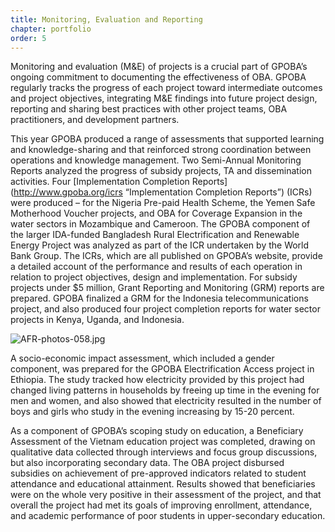 ```yaml
---
title: Monitoring, Evaluation and Reporting
chapter: portfolio
order: 5
---
```


Monitoring and evaluation (M&E) of projects is a crucial part of GPOBA’s ongoing commitment to documenting the effectiveness of OBA. GPOBA regularly tracks the progress of each project toward intermediate outcomes and project objectives, integrating M&E findings into future project design, reporting and sharing best practices with other project teams, OBA practitioners, and development partners.

This year GPOBA produced a range of assessments that supported learning and knowledge-sharing and that reinforced strong coordination between operations and knowledge management. Two Semi-Annual Monitoring Reports analyzed the progress of subsidy projects, TA and dissemination activities. Four [Implementation Completion Reports](http://www.gpoba.org/icrs “Implementation Completion Reports”) (ICRs) were produced – for the Nigeria Pre-paid Health Scheme, the Yemen Safe Motherhood Voucher projects, and OBA for Coverage Expansion in the water sectors in Mozambique and Cameroon. The GPOBA component of the larger IDA-funded Bangladesh Rural Electrification and Renewable Energy Project was analyzed as part of the ICR undertaken by the World Bank Group. The ICRs, which are all published on GPOBA’s website, provide a detailed account of the performance and results of each operation in relation to project objectives, design and implementation. For subsidy projects under $5 million, Grant Reporting and Monitoring (GRM) reports are prepared. GPOBA finalized a GRM for the Indonesia telecommunications project, and also produced four project completion reports for water sector projects in Kenya, Uganda, and Indonesia.

![AFR-photos-058.jpg](/content/portfolio/media/AFR-photos-058.jpg)

A socio-economic impact assessment, which included a gender component, was prepared for the GPOBA Electrification Access project in Ethiopia. The study tracked how electricity provided by this project had changed living patterns in households by freeing up time in the evening for men and women, and also showed that electricity resulted in the number of boys and girls who study in the evening increasing by 15-20 percent.

As a component of GPOBA’s scoping study on education, a Beneficiary Assessment of the Vietnam education project was completed, drawing on qualitative data collected through interviews and focus group discussions, but also incorporating secondary data. The OBA project disbursed subsidies on achievement of pre-approved indicators related to student attendance and educational attainment. Results showed that beneficiaries were on the whole very positive in their assessment of the project, and that overall the project had met its goals of improving enrollment, attendance, and academic performance of poor students in upper-secondary education.